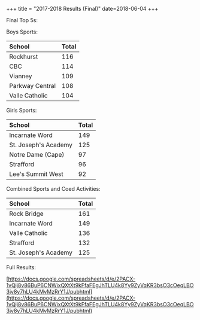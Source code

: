 +++
title = "2017-2018 Results (Final)"
date=2018-06-04
+++

Final Top 5s:

Boys Sports:

|School|Total|
|:-|:-|
|Rockhurst|116|
|CBC|114|
|Vianney|109|
|Parkway Central|108|
|Valle Catholic|104|

Girls Sports:

|School|Total|
|:-|:-|
|Incarnate Word|149|
|St. Joseph's Academy|125|
|Notre Dame (Cape)|97|
|Strafford|96|
|Lee's Summit West|92|

Combined Sports and Coed Activities:

|School|Total|
|:-|:-|
|Rock Bridge|161|
|Incarnate Word|149|
|Valle Catholic|136|
|Strafford|132|
|St. Joseph's Academy|125|

Full Results:

[https://docs.google.com/spreadsheets/d/e/2PACX-1vQij8v86BuP6CNWixQXtXt9kFfaFEgJhTLU4k8Yy9ZyVqKR3bsO3cOeqLBO3jv8y7hLU4kMvMzRrY1J/pubhtml](https://docs.google.com/spreadsheets/d/e/2PACX-1vQij8v86BuP6CNWixQXtXt9kFfaFEgJhTLU4k8Yy9ZyVqKR3bsO3cOeqLBO3jv8y7hLU4kMvMzRrY1J/pubhtml)